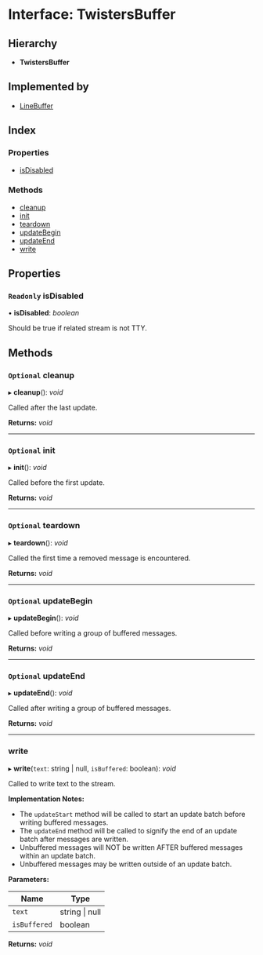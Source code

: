 # Interface: TwistersBuffer

## Hierarchy

- **TwistersBuffer**

## Implemented by

- [LineBuffer](../classes/linebuffer.md)

## Index

### Properties

- [isDisabled](twistersbuffer.md#readonly-isdisabled)

### Methods

- [cleanup](twistersbuffer.md#optional-cleanup)
- [init](twistersbuffer.md#optional-init)
- [teardown](twistersbuffer.md#optional-teardown)
- [updateBegin](twistersbuffer.md#optional-updatebegin)
- [updateEnd](twistersbuffer.md#optional-updateend)
- [write](twistersbuffer.md#write)

## Properties

### <a id="readonly-isdisabled" name="readonly-isdisabled"></a> `Readonly` isDisabled

• **isDisabled**: _boolean_

Should be true if related stream is not TTY.

## Methods

### <a id="optional-cleanup" name="optional-cleanup"></a> `Optional` cleanup

▸ **cleanup**(): _void_

Called after the last update.

**Returns:** _void_

---

### <a id="optional-init" name="optional-init"></a> `Optional` init

▸ **init**(): _void_

Called before the first update.

**Returns:** _void_

---

### <a id="optional-teardown" name="optional-teardown"></a> `Optional` teardown

▸ **teardown**(): _void_

Called the first time a removed message is encountered.

**Returns:** _void_

---

### <a id="optional-updatebegin" name="optional-updatebegin"></a> `Optional` updateBegin

▸ **updateBegin**(): _void_

Called before writing a group of buffered messages.

**Returns:** _void_

---

### <a id="optional-updateend" name="optional-updateend"></a> `Optional` updateEnd

▸ **updateEnd**(): _void_

Called after writing a group of buffered messages.

**Returns:** _void_

---

### <a id="write" name="write"></a> write

▸ **write**(`text`: string | null, `isBuffered`: boolean): _void_

Called to write text to the stream.

**Implementation Notes:**

- The `updateStart` method will be called to start an update batch before writing buffered messages.
- The `updateEnd` method will be called to signify the end of an update batch after messages are written.
- Unbuffered messages will NOT be written AFTER buffered messages within an update batch.
- Unbuffered messages may be written outside of an update batch.

**Parameters:**

| Name         | Type               |
| ------------ | ------------------ |
| `text`       | string &#124; null |
| `isBuffered` | boolean            |

**Returns:** _void_
